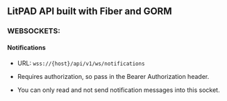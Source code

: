 ## LitPAD API built with Fiber and GORM

### WEBSOCKETS:

#### Notifications

- URL: `wss://{host}/api/v1/ws/notifications`

- Requires authorization, so pass in the Bearer Authorization header.

- You can only read and not send notification messages into this socket.